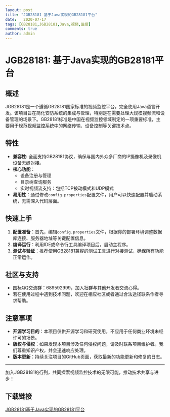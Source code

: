 ```yaml
---
layout: post
title: "JGB28181 基于Java实现的GB28181平台"
date:   2020-07-17
tags: [GB28181,JGB28181,Java,视频,监控]
comments: true
author: admin
---
```

# JGB28181: 基于Java实现的GB28181平台

## 概述

JGB28181是一个遵循GB28181国家标准的视频监控平台，完全使用Java语言开发。该项目旨在简化安防系统的集成与管理，特别是在需要处理大规模视频流和设备管理的场景下。GB28181标准是中国在视频监控领域制定的一项重要标准，主要用于规范视频监控系统中的网络传输、设备控制等关键技术点。

## 特性

- **兼容性**: 全面支持GB28181协议，确保与国内外众多厂商的IP摄像机及录像机设备无缝对接。
- **核心功能**：
    - 设备注册与管理
    - 目录树查询服务
    - 实时视频流支持：包括TCP被动模式和UDP模式
- **易用性**：通过修改`config.properties`配置文件，用户可以快速配置并启动系统，无需深入代码层面。
  
## 快速上手

1. **配置准备**：首先，编辑`config.properties`文件，根据你的部署环境调整数据库连接、服务器地址等关键配置信息。
2. **编译运行**：利用IDE或命令行工具编译项目后，启动主程序。
3. **测试与验证**：推荐使用GB28181兼容的测试工具进行对接测试，确保所有功能正常运作。
   
## 社区与支持

- 国标QQ交流群：689592999，加入社群与其他开发者交流心得。
- 若在使用过程中遇到技术问题，欢迎在相应社区或者通过合法途径联系作者寻求帮助。

## 注意事项

- **开源学习目的**：本项目仅供开源学习和研究使用，不应用于任何商业环境未经许可的场景。
- **版权与侵权**：如果发现本项目涉及任何侵权问题，请及时联系项目维护者。我们尊重知识产权，并会迅速响应处理。
- **版本更新**：持续关注项目的GitHub页面，获取最新的功能更新和修复的日志。

---

加入JGB28181的行列，共同探索视频监控技术的无限可能，推动技术共享与进步！

## 下载链接

[JGB28181基于Java实现的GB28181平台](https://pan.quark.cn/s/dfa610953fa3)